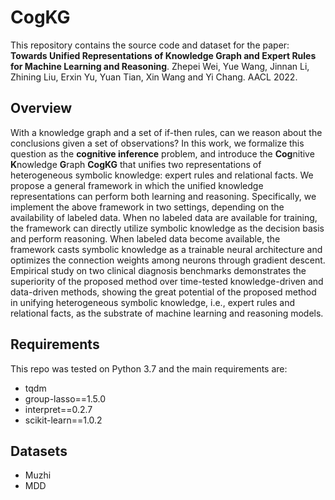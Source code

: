# CogKG
This repository contains the source code and dataset for the paper: **Towards Unified Representations of Knowledge Graph and Expert Rules for Machine Learning and Reasoning**. 
Zhepei Wei, Yue Wang, Jinnan Li, Zhining Liu, Erxin Yu, Yuan Tian, Xin Wang and Yi Chang.
AACL 2022.

## Overview
With a knowledge graph and a set of if-then rules, can we reason about the conclusions given a set of observations?
In this work, we formalize this question as the **cognitive inference** problem, and introduce the **Cog**nitive **K**nowledge **G**raph **CogKG** that unifies two representations of heterogeneous symbolic knowledge: expert rules and relational facts.
We propose a general framework in which the unified knowledge representations can perform both learning and reasoning.
Specifically, we implement the above framework in two settings, depending on the availability of labeled data.
When no labeled data are available for training, the framework can directly utilize symbolic knowledge as the decision basis and perform reasoning.
When labeled data become available, the framework casts symbolic knowledge as a trainable neural architecture and optimizes the connection weights among neurons through gradient descent.
Empirical study on two clinical diagnosis benchmarks demonstrates the superiority of the proposed method over time-tested knowledge-driven and data-driven methods, showing the great potential of the proposed method in unifying heterogeneous symbolic knowledge, i.e., expert rules and relational facts, as the substrate of machine learning and reasoning models.

## Requirements
This repo was tested on Python 3.7 and the main requirements are:
- tqdm
- group-lasso==1.5.0
- interpret==0.2.7
- scikit-learn==1.0.2

## Datasets
- Muzhi
- MDD
